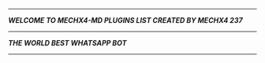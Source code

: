 -----------

***WELCOME TO MECHX4-MD PLUGINS LIST CREATED BY MECHX4 237***

-----------

***THE WORLD BEST WHATSAPP BOT***

----------
